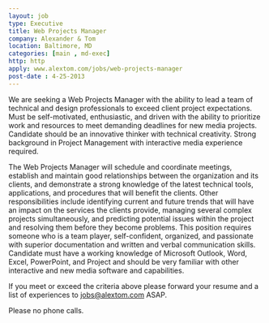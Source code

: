 ```yaml
---
layout: job
type: Executive
title: Web Projects Manager
company: Alexander & Tom
location: Baltimore, MD
categories: [main , md-exec]
http: http
apply: www.alextom.com/jobs/web-projects-manager
post-date : 4-25-2013
---
```


We are seeking a Web Projects Manager with the ability to lead a team of technical and design professionals to exceed client project expectations. Must be self-motivated, enthusiastic, and driven with the ability to prioritize work and resources to meet demanding deadlines for new media projects. Candidate should be an innovative thinker with technical creativity. Strong background in Project Management with interactive media experience required.
 
The Web Projects Manager will schedule and coordinate meetings, establish and maintain good relationships between the organization and its clients, and demonstrate a strong knowledge of the latest technical tools, applications, and procedures that will benefit the clients. Other responsibilities include identifying current and future trends that will have an impact on the services the clients provide, managing several complex projects simultaneously, and predicting potential issues within the project and resolving them before they become problems. This position requires someone who is a team player, self-confident, organized, and passionate with superior documentation and written and verbal communication skills. Candidate must have a working knowledge of Microsoft Outlook, Word, Excel, PowerPoint, and Project and should be very familiar with other interactive and new media software and capabilities.

If you meet or exceed the criteria above please forward your resume and a list of experiences to jobs@alextom.com ASAP.

Please no phone calls. 